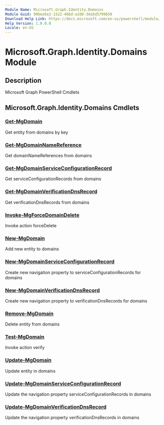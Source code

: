 ```yaml
---
Module Name: Microsoft.Graph.Identity.Domains
Module Guid: 90bea5e2-1522-46bd-a108-3da5d5799659
Download Help Link: https://docs.microsoft.com/en-us/powershell/module/microsoft.graph.identity.domains
Help Version: 1.0.0.0
Locale: en-US
---
```


# Microsoft.Graph.Identity.Domains Module
## Description
Microsoft Graph PowerShell Cmdlets

## Microsoft.Graph.Identity.Domains Cmdlets
### [Get-MgDomain](Get-MgDomain.md)
Get entity from domains by key

### [Get-MgDomainNameReference](Get-MgDomainNameReference.md)
Get domainNameReferences from domains

### [Get-MgDomainServiceConfigurationRecord](Get-MgDomainServiceConfigurationRecord.md)
Get serviceConfigurationRecords from domains

### [Get-MgDomainVerificationDnsRecord](Get-MgDomainVerificationDnsRecord.md)
Get verificationDnsRecords from domains

### [Invoke-MgForceDomainDelete](Invoke-MgForceDomainDelete.md)
Invoke action forceDelete

### [New-MgDomain](New-MgDomain.md)
Add new entity to domains

### [New-MgDomainServiceConfigurationRecord](New-MgDomainServiceConfigurationRecord.md)
Create new navigation property to serviceConfigurationRecords for domains

### [New-MgDomainVerificationDnsRecord](New-MgDomainVerificationDnsRecord.md)
Create new navigation property to verificationDnsRecords for domains

### [Remove-MgDomain](Remove-MgDomain.md)
Delete entity from domains

### [Test-MgDomain](Test-MgDomain.md)
Invoke action verify

### [Update-MgDomain](Update-MgDomain.md)
Update entity in domains

### [Update-MgDomainServiceConfigurationRecord](Update-MgDomainServiceConfigurationRecord.md)
Update the navigation property serviceConfigurationRecords in domains

### [Update-MgDomainVerificationDnsRecord](Update-MgDomainVerificationDnsRecord.md)
Update the navigation property verificationDnsRecords in domains

